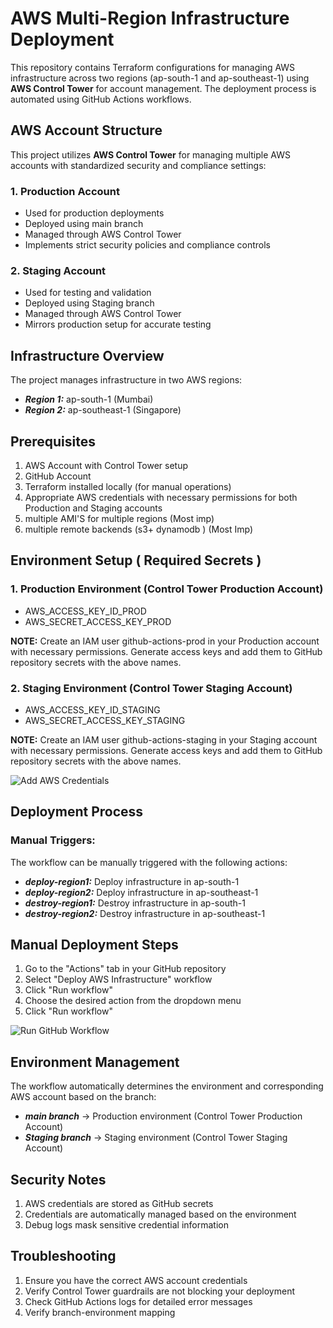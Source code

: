 # AWS Multi-Region Infrastructure Deployment

This repository contains Terraform configurations for managing AWS infrastructure across two regions (ap-south-1 and ap-southeast-1) using **AWS Control Tower** for account management. The deployment process is automated using GitHub Actions workflows.

## AWS Account Structure

This project utilizes **AWS Control Tower** for managing multiple AWS accounts with standardized security and compliance settings:

### 1. Production Account

   - Used for production deployments
   - Deployed using main branch
   - Managed through AWS Control Tower
   - Implements strict security policies and compliance controls

### 2. Staging Account

   - Used for testing and validation
   - Deployed using Staging branch
   - Managed through AWS Control Tower
   - Mirrors production setup for accurate testing

## Infrastructure Overview

The project manages infrastructure in two AWS regions:
- ***Region 1:*** ap-south-1 (Mumbai)
- ***Region 2:*** ap-southeast-1 (Singapore)

## Prerequisites

1. AWS Account with Control Tower setup
2. GitHub Account
3. Terraform installed locally (for manual operations)
4. Appropriate AWS credentials with necessary permissions for both Production and Staging accounts
5. multiple AMI'S for multiple regions (Most imp)
6. multiple remote backends (s3+ dynamodb ) (Most Imp)

## Environment Setup ( Required Secrets )

### 1. Production Environment (Control Tower Production Account)
- AWS_ACCESS_KEY_ID_PROD
- AWS_SECRET_ACCESS_KEY_PROD

**NOTE:** Create an IAM user github-actions-prod in your Production account with necessary permissions. Generate access keys and add them to GitHub repository secrets with the above names.

### 2. Staging Environment (Control Tower Staging Account)
- AWS_ACCESS_KEY_ID_STAGING
- AWS_SECRET_ACCESS_KEY_STAGING

**NOTE:** Create an IAM user github-actions-staging in your Staging account with necessary permissions. Generate access keys and add them to GitHub repository secrets with the above names.

![Add AWS Credentials](https://github.com/Sompandey01/images/blob/0022ebe598ad0d40db423edee452683b6def67fd/Screenshot%20(250).png)

## Deployment Process
### Manual Triggers:
The workflow can be manually triggered with the following actions:

- ***deploy-region1:*** Deploy infrastructure in ap-south-1
- ***deploy-region2:*** Deploy infrastructure in ap-southeast-1
- ***destroy-region1:*** Destroy infrastructure in ap-south-1
- ***destroy-region2:*** Destroy infrastructure in ap-southeast-1

## Manual Deployment Steps

1. Go to the "Actions" tab in your GitHub repository
2. Select "Deploy AWS Infrastructure" workflow
3. Click "Run workflow"
4. Choose the desired action from the dropdown menu
5. Click "Run workflow"

![Run GitHub Workflow](https://github.com/Sompandey01/images/blob/0022ebe598ad0d40db423edee452683b6def67fd/Screenshot%20(249).png)

## Environment Management
The workflow automatically determines the environment and corresponding AWS account based on the branch:

- ***main branch*** → Production environment (Control Tower Production Account)
- ***Staging branch*** → Staging environment (Control Tower Staging Account)

## Security Notes

1. AWS credentials are stored as GitHub secrets
2. Credentials are automatically managed based on the environment
3. Debug logs mask sensitive credential information

## Troubleshooting

1. Ensure you have the correct AWS account credentials
2. Verify Control Tower guardrails are not blocking your deployment
3. Check GitHub Actions logs for detailed error messages
4. Verify branch-environment mapping
